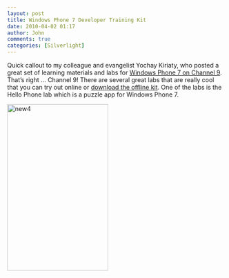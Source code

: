 ```yaml
---
layout: post
title: Windows Phone 7 Developer Training Kit
date: 2010-04-02 01:17
author: John
comments: true
categories: [Silverlight]
---
```

<p>Quick callout to my colleague and evangelist Yochay Kiriaty, who posted a great set of learning materials and labs for <a href="http://channel9.msdn.com/learn/courses/WP7TrainingKit/">Windows Phone 7 on Channel 9</a>. That’s right … Channel 9! There are several great labs that are really cool that you can try out online or <a href="http://www.microsoft.com/downloads/details.aspx?FamilyID=2338b5d1-79d8-46af-b828-380b0f854203&amp;displaylang=en">download the offline kit</a>. One of the labs is the Hello Phone lab which is a puzzle app for Windows Phone 7.</p>  <p><a href="http://channel9.msdn.com/learn/courses/WP7TrainingKit/"><img title="new4" border="0" alt="new4" src="http://windowsteamblog.com/cfs-file.ashx/__key/CommunityServer.Blogs.Components.WeblogFiles/wpdev/new4_5F00_thumb_5F00_3AA60EEB.png" width="234" height="386" /></a></p>

